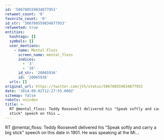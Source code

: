 ```yaml
---
id: '506780559834877953'
retweet_count: '0'
favorite_count: '0'
id_str: '506780559834877953'
retweeted: true
entities:
  hashtags: []
  symbols: []
  user_mentions:
    - name: Mental Floss
      screen_name: mental_floss
      indices:
        - '3'
        - '16'
      id_str: '20065936'
      id: '20065936'
  urls: []
original_url: https://twitter.com/jth/status/506780559834877953
date: '2014-09-02T12:27:55.000Z'
sitemap: false
robots: noindex
title: >-
  RT @mental_floss: Teddy Roosevelt delivered his "Speak softly and carry a big
  stick" speech on this …
---
```


RT @mental_floss: Teddy Roosevelt delivered his "Speak softly and carry a big stick" speech on this date in 1901. He was speaking at the Mi…